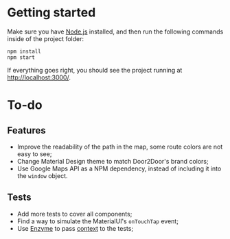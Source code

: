 # Getting started
Make sure you have [Node.js](https://nodejs.org/en/download/) installed, and then run the following commands inside of the project folder:

```
npm install
npm start
```

If everything goes right, you should see the project running at [http://localhost:3000/](http://localhost:3000/).

# To-do

## Features
- Improve the readability of the path in the map, some route colors are not easy to see;
- Change Material Design theme to match Door2Door's brand colors;
- Use Google Maps API as a NPM dependency, instead of including it into the `window` object.

## Tests
- Add more tests to cover all components;
- Find a way to simulate the MaterialUI's `onTouchTap` event;
- Use [Enzyme](https://github.com/airbnb/enzyme) to pass [context](https://github.com/airbnb/enzyme/blob/master/docs/api/mount.md#mountnode-options--reactwrapper) to the tests;
